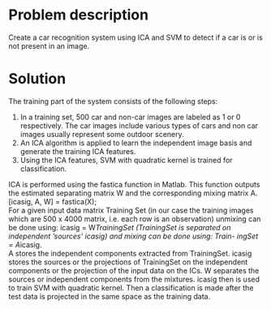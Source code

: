 # Problem description
Create a car recognition system using ICA and SVM to detect if a car is or is not present in an
image.
  
# Solution
  
The training part of the system consists of the following steps:  
1. In a training set, 500 car and non-car images are labeled as 1 or 0 respectively. The car images
include various types of cars and non car images usually represent some outdoor scenery.
2. An ICA algorithm is applied to learn the independent image basis and generate the training
ICA features.
3. Using the ICA features, SVM with quadratic kernel is trained for classification.  
  
ICA is performed using the fastica function in Matlab. This function outputs the estimated
separating matrix W and the corresponding mixing matrix A.  
[icasig, A, W] = fastica(X);  
For a given input data matrix Training Set (in our case the training images which are 500 x
4000 matrix, i.e. each row is an observation) unmixing can be done using: icasig = W*TrainingSet
(TrainingSet is separated on independent ’sources’ icasig) and mixing can be done using: Train-
ingSet = A*icasig.  
A stores the independent components extracted from TrainingSet. icasig stores the sources or
the projections of TrainingSet on the independent components or the projection of the input data
on the ICs. W separates the sources or independent components from the mixtures. icasig then is used to train SVM with quadratic kernel. Then a classification is made after the
test data is projected in the same space as the training data.